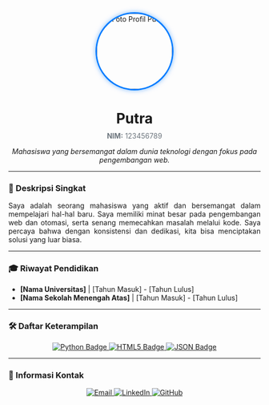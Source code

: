 <div align="center">
  <img src="https://i.imgur.com/your-profile-picture.png" alt="Foto Profil Putra" width="150" style="border-radius: 50%; border: 3px solid #007bff; box-shadow: 0 0 10px rgba(0, 123, 255, 0.5);">
  <h1>Putra</h1>
  <p style="color: #6c757d; margin-top: -10px;"><b>NIM:</b> 123456789</p>
  <p><i>Mahasiswa yang bersemangat dalam dunia teknologi dengan fokus pada pengembangan web.</i></p>
</div>

---

### 📝 Deskripsi Singkat

<p align="justify">
Saya adalah seorang mahasiswa yang aktif dan bersemangat dalam mempelajari hal-hal baru. Saya memiliki minat besar pada pengembangan web dan otomasi, serta senang memecahkan masalah melalui kode. Saya percaya bahwa dengan konsistensi dan dedikasi, kita bisa menciptakan solusi yang luar biasa.
</p>

---

### 🎓 Riwayat Pendidikan

- <b>[Nama Universitas]</b> | [Tahun Masuk] - [Tahun Lulus]
- <b>[Nama Sekolah Menengah Atas]</b> | [Tahun Masuk] - [Tahun Lulus]

---

### 🛠️ Daftar Keterampilan

<div align="center">
  <a href="#">
    <img src="https://img.shields.io/badge/Python-3670A0?style=for-the-badge&logo=python&logoColor=ffdd54" alt="Python Badge">
  </a>
  <a href="#">
    <img src="https://img.shields.io/badge/HTML5-E34F26?style=for-the-badge&logo=html5&logoColor=white" alt="HTML5 Badge">
  </a>
  <a href="#">
    <img src="https://img.shields.io/badge/JSON-000000?style=for-the-badge&logo=json&logoColor=white" alt="JSON Badge">
  </a>
</div>

---

### 💬 Informasi Kontak

<div align="center">
  <a href="mailto:putra@gmail.com" target="_blank">
    <img src="https://img.shields.io/badge/Email-D14836?style=for-the-badge&logo=gmail&logoColor=white" alt="Email">
  </a>
  <a href="https://linkedin.com/in/your-linkedin-profile" target="_blank">
    <img src="https://img.shields.io/badge/LinkedIn-0077B5?style=for-the-badge&logo=linkedin&logoColor=white" alt="LinkedIn">
  </a>
  <a href="https://github.com/your-github-username" target="_blank">
    <img src="https://img.shields.io/badge/GitHub-100000?style=for-the-badge&logo=github&logoColor=white" alt="GitHub">
  </a>
</div>
